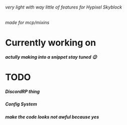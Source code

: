 ###### very light with way little of features for Hypixel Skyblock
###### made for mcp/mixins

# Currently working on
##### actully making into a snippet stay tuned 😉

# TODO
##### DiscordRP thing 
##### Config System
##### make the code looks not awful because yes
